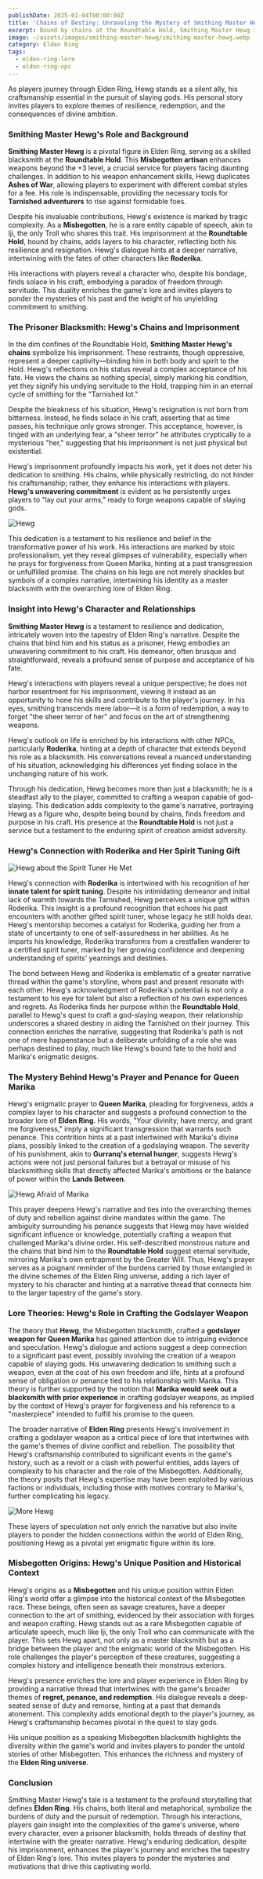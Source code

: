 ```yaml
---
publishDate: 2025-01-04T00:00:00Z
title: 'Chains of Destiny: Unraveling the Mystery of Smithing Master Hewg'
excerpt: Bound by chains at the Roundtable Hold, Smithing Master Hewg is a master blacksmith and a cornerstone of the game's rich lore and intricate narrative. His role extends beyond weapon enhancement; it delves into his misbegotten origins, complex relationships, and mysterious connection to the divine plans of Queen Marika.
image: ~/assets/images/smithing-master-hewg/smithing-master-hewg.webp
category: Elden Ring
tags:
  - elden-ring-lore
  - elden-ring-npc
---
```


<!-- topics: Smithing Master Hewg's Role and Background, The Prisoner Blacksmith: Hewg's Chains and Imprisonment, Insight into Hewg's Character and Relationships, Hewg's Connection with Roderika and Her Spirit Tuning Gift, The Mystery Behind Hewg's Prayer and Penance for Queen Marika, Lore Theories: Hewg's Role in Crafting the Godslayer Weapon, Misbegotten Origins: Hewg's Unique Position and Historical Context -->

As players journey through Elden Ring, Hewg stands as a silent ally, his craftsmanship essential in the pursuit of slaying gods. His personal story invites players to explore themes of resilience, redemption, and the consequences of divine ambition.

### Smithing Master Hewg's Role and Background

**Smithing Master Hewg** is a pivotal figure in Elden Ring, serving as a skilled blacksmith at the **Roundtable Hold**. This **Misbegotten artisan** enhances weapons beyond the +3 level, a crucial service for players facing daunting challenges. In addition to his weapon enhancement skills, Hewg duplicates **Ashes of War**, allowing players to experiment with different combat styles for a fee. His role is indispensable, providing the necessary tools for **Tarnished adventurers** to rise against formidable foes.

Despite his invaluable contributions, Hewg's existence is marked by tragic complexity. As a **Misbegotten**, he is a rare entity capable of speech, akin to Iji, the only Troll who shares this trait. His imprisonment at the **Roundtable Hold**, bound by chains, adds layers to his character, reflecting both his resilience and resignation. Hewg's dialogue hints at a deeper narrative, intertwining with the fates of other characters like **Roderika**.

His interactions with players reveal a character who, despite his bondage, finds solace in his craft, embodying a paradox of freedom through servitude. This duality enriches the game's lore and invites players to ponder the mysteries of his past and the weight of his unyielding commitment to smithing.

### The Prisoner Blacksmith: Hewg's Chains and Imprisonment

In the dim confines of the Roundtable Hold, **Smithing Master Hewg's chains** symbolize his imprisonment. These restraints, though oppressive, represent a deeper captivity—binding him in both body and spirit to the Hold. Hewg's reflections on his status reveal a complex acceptance of his fate. He views the chains as nothing special, simply marking his condition, yet they signify his undying servitude to the Hold, trapping him in an eternal cycle of smithing for the "Tarnished lot."

Despite the bleakness of his situation, Hewg's resignation is not born from bitterness. Instead, he finds solace in his craft, asserting that as time passes, his technique only grows stronger. This acceptance, however, is tinged with an underlying fear, a "sheer terror" he attributes cryptically to a mysterious "her," suggesting that his imprisonment is not just physical but existential.

Hewg's imprisonment profoundly impacts his work, yet it does not deter his dedication to smithing. His chains, while physically restricting, do not hinder his craftsmanship; rather, they enhance his interactions with players. **Hewg's unwavering commitment** is evident as he persistently urges players to "lay out your arms," ready to forge weapons capable of slaying gods.

![Hewg](~/assets/images/smithing-master-hewg/hewg.webp)

This dedication is a testament to his resilience and belief in the transformative power of his work. His interactions are marked by stoic professionalism, yet they reveal glimpses of vulnerability, especially when he prays for forgiveness from Queen Marika, hinting at a past transgression or unfulfilled promise. The chains on his legs are not merely shackles but symbols of a complex narrative, intertwining his identity as a master blacksmith with the overarching lore of Elden Ring.

### Insight into Hewg's Character and Relationships

**Smithing Master Hewg** is a testament to resilience and dedication, intricately woven into the tapestry of Elden Ring's narrative. Despite the chains that bind him and his status as a prisoner, Hewg embodies an unwavering commitment to his craft. His demeanor, often brusque and straightforward, reveals a profound sense of purpose and acceptance of his fate.

Hewg's interactions with players reveal a unique perspective; he does not harbor resentment for his imprisonment, viewing it instead as an opportunity to hone his skills and contribute to the player's journey. In his eyes, smithing transcends mere labor—it is a form of redemption, a way to forget "the sheer terror of her" and focus on the art of strengthening weapons.

Hewg's outlook on life is enriched by his interactions with other NPCs, particularly **Roderika**, hinting at a depth of character that extends beyond his role as a blacksmith. His conversations reveal a nuanced understanding of his situation, acknowledging his differences yet finding solace in the unchanging nature of his work.

Through his dedication, Hewg becomes more than just a blacksmith; he is a steadfast ally to the player, committed to crafting a weapon capable of god-slaying. This dedication adds complexity to the game's narrative, portraying Hewg as a figure who, despite being bound by chains, finds freedom and purpose in his craft. His presence at the **Roundtable Hold** is not just a service but a testament to the enduring spirit of creation amidst adversity.

### Hewg's Connection with Roderika and Her Spirit Tuning Gift

![Hewg about the Spirit Tuner He Met](~/assets/images/smithing-master-hewg/hewg-and-spirit-tuner.webp)

Hewg's connection with **Roderika** is intertwined with his recognition of her **innate talent for spirit tuning**. Despite his intimidating demeanor and initial lack of warmth towards the Tarnished, Hewg perceives a unique gift within Roderika. This insight is a profound recognition that echoes his past encounters with another gifted spirit tuner, whose legacy he still holds dear. Hewg's mentorship becomes a catalyst for Roderika, guiding her from a state of uncertainty to one of self-assuredness in her abilities. As he imparts his knowledge, Roderika transforms from a crestfallen wanderer to a certified spirit tuner, marked by her growing confidence and deepening understanding of spirits' yearnings and destinies.

The bond between Hewg and Roderika is emblematic of a greater narrative thread within the game's storyline, where past and present resonate with each other. Hewg's acknowledgment of Roderika's potential is not only a testament to his eye for talent but also a reflection of his own experiences and regrets. As Roderika finds her purpose within the **Roundtable Hold**, parallel to Hewg's quest to craft a god-slaying weapon, their relationship underscores a shared destiny in aiding the Tarnished on their journey. This connection enriches the narrative, suggesting that Roderika's path is not one of mere happenstance but a deliberate unfolding of a role she was perhaps destined to play, much like Hewg's bound fate to the hold and Marika's enigmatic designs.

### The Mystery Behind Hewg's Prayer and Penance for Queen Marika

Hewg's enigmatic prayer to **Queen Marika**, pleading for forgiveness, adds a complex layer to his character and suggests a profound connection to the broader lore of **Elden Ring**. His words, "Your divinity, have mercy, and grant me forgiveness," imply a significant transgression that warrants such penance. This contrition hints at a past intertwined with Marika's divine plans, possibly linked to the creation of a godslaying weapon. The severity of his punishment, akin to **Gurranq's eternal hunger**, suggests Hewg's actions were not just personal failures but a betrayal or misuse of his blacksmithing skills that directly affected Marika's ambitions or the balance of power within the **Lands Between**.

![Hewg Afraid of Marika](~/assets/images/smithing-master-hewg/hewg-afraid-of-marika.webp)

This prayer deepens Hewg's narrative and ties into the overarching themes of duty and rebellion against divine mandates within the game. The ambiguity surrounding his penance suggests that Hewg may have wielded significant influence or knowledge, potentially crafting a weapon that challenged Marika's divine order. His self-described monstrous nature and the chains that bind him to the **Roundtable Hold** suggest eternal servitude, mirroring Marika's own entrapment by the Greater Will. Thus, Hewg's prayer serves as a poignant reminder of the burdens carried by those entangled in the divine schemes of the Elden Ring universe, adding a rich layer of mystery to his character and hinting at a narrative thread that connects him to the larger tapestry of the game's story.

### Lore Theories: Hewg's Role in Crafting the Godslayer Weapon

The theory that **Hewg**, the Misbegotten blacksmith, crafted a **godslayer weapon for Queen Marika** has gained attention due to intriguing evidence and speculation. Hewg's dialogue and actions suggest a deep connection to a significant past event, possibly involving the creation of a weapon capable of slaying gods. His unwavering dedication to smithing such a weapon, even at the cost of his own freedom and life, hints at a profound sense of obligation or penance tied to his relationship with Marika. This theory is further supported by the notion that **Marika would seek out a blacksmith with prior experience** in crafting godslayer weapons, as implied by the context of Hewg's prayer for forgiveness and his reference to a "masterpiece" intended to fulfill his promise to the queen.

The broader narrative of **Elden Ring** presents Hewg's involvement in crafting a godslayer weapon as a critical piece of lore that intertwines with the game's themes of divine conflict and rebellion. The possibility that Hewg's craftsmanship contributed to significant events in the game's history, such as a revolt or a clash with powerful entities, adds layers of complexity to his character and the role of the Misbegotten. Additionally, the theory posits that Hewg's expertise may have been exploited by various factions or individuals, including those with motives contrary to Marika's, further complicating his legacy.

![More Hewg](~/assets/images/smithing-master-hewg/more-hewg.webp)

These layers of speculation not only enrich the narrative but also invite players to ponder the hidden connections within the world of Elden Ring, positioning Hewg as a pivotal yet enigmatic figure within its lore.

### Misbegotten Origins: Hewg's Unique Position and Historical Context

Hewg's origins as a **Misbegotten** and his unique position within Elden Ring's world offer a glimpse into the historical context of the Misbegotten race. These beings, often seen as savage creatures, have a deeper connection to the art of smithing, evidenced by their association with forges and weapon crafting. Hewg stands out as a rare Misbegotten capable of articulate speech, much like Iji, the only Troll who can communicate with the player. This sets Hewg apart, not only as a master blacksmith but as a bridge between the player and the enigmatic world of the Misbegotten. His role challenges the player's perception of these creatures, suggesting a complex history and intelligence beneath their monstrous exteriors.

Hewg's presence enriches the lore and player experience in Elden Ring by providing a narrative thread that intertwines with the game's broader themes of **regret, penance, and redemption**. His dialogue reveals a deep-seated sense of duty and remorse, hinting at a past that demands atonement. This complexity adds emotional depth to the player's journey, as Hewg's craftsmanship becomes pivotal in the quest to slay gods.

His unique position as a speaking Misbegotten blacksmith highlights the diversity within the game's world and invites players to ponder the untold stories of other Misbegotten. This enhances the richness and mystery of the **Elden Ring universe**.

### Conclusion

Smithing Master Hewg's tale is a testament to the profound storytelling that defines **Elden Ring**. His chains, both literal and metaphorical, symbolize the burdens of duty and the pursuit of redemption. Through his interactions, players gain insight into the complexities of the game's universe, where every character, even a prisoner blacksmith, holds threads of destiny that intertwine with the greater narrative. Hewg's enduring dedication, despite his imprisonment, enhances the player's journey and enriches the tapestry of Elden Ring's lore. This invites players to ponder the mysteries and motivations that drive this captivating world.
